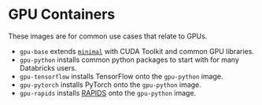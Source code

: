 # GPU Containers

These images are for common use cases that relate to GPUs.
* `gpu-base` extends [`minimal`](https://github.com/databricks/containers/tree/master/ubuntu/minimal) with CUDA Toolkit and common GPU libraries.
* `gpu-python` installs common python packages to start with for many Databricks users.
* `gpu-tensorflow` installs TensorFlow onto the `gpu-python` image.
* `gpu-pytorch` installs PyTorch onto the `gpu-python` image.
* `gpu-rapids` installs [RAPIDS](https://rapids.ai/) onto the `gpu-python` image.
